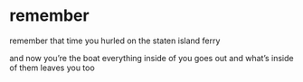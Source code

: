 # remember 

remember that time 
you hurled 
on the staten island ferry

and now you’re the boat 
everything inside of you 
goes out 
and what’s inside of them 
leaves you too 
